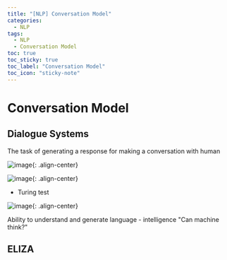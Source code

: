 ```yaml
---
title: "[NLP] Conversation Model"
categories:
  - NLP
tags:
  - NLP
  - Conversation Model
toc: true
toc_sticky: true
toc_label: "Conversation Model"
toc_icon: "sticky-note"
---
```


# Conversation Model

## Dialogue Systems

The task of generating a response for making a conversation with human

![image](https://user-images.githubusercontent.com/55765292/172513675-13aab089-8717-4580-a1fd-e4e4dcad27d0.png){: .align-center}

![image](https://user-images.githubusercontent.com/55765292/172513734-27a58094-b9ba-43bf-b0de-cbf664cd2c11.png){: .align-center}

- Turing test

![image](https://user-images.githubusercontent.com/55765292/172513841-b16d1df4-4444-4a1b-bf37-c8dc7ba46bc1.png){: .align-center}

Ability to understand and generate language - intelligence
"Can machine think?"


## ELIZA

